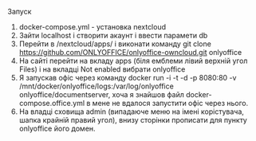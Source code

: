 Запуск
1. docker-compose.yml - установка nextcloud
2. Зайти localhost і створити акаунт і ввести парамети db
3. Перейти в /nextcloud/apps/ і виконати команду git clone https://github.com/ONLYOFFICE/onlyoffice-owncloud.git onlyoffice
4. На сайті перейти на вкладу apps (біля емблеми лівий верхній угол Files) і на вкладці Not enabled вибрати onlyoffice
5. Я запускав офіс через команду docker run -i -t -d -p 8080:80 -v /mnt/docker/onlyoffice/logs:/var/log/onlyoffice onlyoffice/documentserver, хоча я знайшов файл docker-compose.office.yml в мене не вдалося запустити офіс через нього.
6. На владці сховища admin (випадаюче меню на імені корістувача, шапка крайній правий угол), внизу сторінки прописати для пункту onlyoffice його домен. 
 
